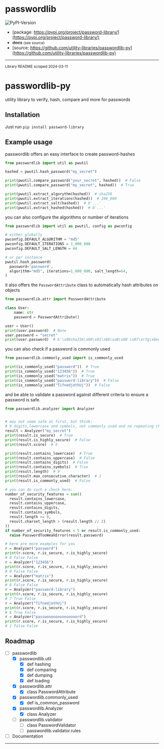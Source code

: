 # passwordlib

<!--
Add a short description here
-->

![PyPI-Version](https://img.shields.io/pypi/v/password-library)

- [package: https://pypi.org/project/password-library/](https://pypi.org/project/password-library/)
- ~~docs~~ <small>(see source)</small>
- [source: https://github.com/utility-libraries/passwordlib-py](https://github.com/utility-libraries/passwordlib-py)

---

<small>Library README scraped 2024-03-11</small>

# passwordlib-py
utility library to verify, hash, compare and more for passwords

## Installation

Just run `pip install password-library`

## Example usage

passwordlib offers an easy interface to create password-hashes
```python
from passwordlib import util as pwutil

hashed = pwutil.hash_password("my_secret")

print(pwutil.compare_password("your_secret", hashed))  # False
print(pwutil.compare_password("my_secret", hashed))  # True

print(pwutil.extract_algorythm(hashed))  # sha256
print(pwutil.extract_iterations(hashed))  # 100_000
print(pwutil.extract_salt(hashed))  # b'...'
print(pwutil.extract_hashed(hashed))  # b'...'
```
you can also configure the algorithms or number of iterations
```python
from passwordlib import util as pwutil, config as pwconfig

# either globally
pwconfig.DEFAULT_ALGORITHM = "md5"
pwconfig.DEFAULT_ITERATIONS = 1_000_000
pwconfig.DEFAULT_SALT_LENGTH = 64

# or per instance
pwutil.hash_password(
  password='password',
  algorithm="md5", iterations=1_000_000, salt_length=64,
)
```
it also offers the `PasswordAttribute` class to automatically hash attributes on objects
```python
from passwordlib.attr import PasswordAttribute

class User:
    name: str
    password = PasswordAttribute()

user = User()
print(user.password)  # None
user.password = "secret"
print(user.password)  # b'\x06sha256\x00\x01\x86\xa0\x00 \x07\xcfg\x0ec\xa6D\xea\xae\x03S\xa1\xfcz\xaew\x02\x8b\xf1\xe5\xaf\x83n&\x87'\xcdRi!\xd9\xe7\x00@qV\xd3\x81\x113:*"\x05\xba\x12Xb\x04\xeb\x08Sn\x08Z\x9f\x89\xa50~\xa0\xb4\xbd.\xc6\x18"\xf9l\xeds\xbc\xc2B\xa7\xef\xa1\x8a\x7f3\xc1u\x17d\xce\xf2\x98+l\x86\xb7\x1c\xb4\xf0\x07t8\xc9'
```
you can also check if a password is commonly used
```python
from passwordlib.commonly_used import is_commonly_used

print(is_commonly_used("password"))  # True
print(is_commonly_used("123456"))  # True
print(is_commonly_used("matrix"))  # True
print(is_commonly_used("password-library"))  # False
print(is_commonly_used("TifnedjothUj"))  # False
```
and be able to validate a password against different criteria
to ensure a password is safe.

```python
from passwordlib.analyzer import Analyzer


# may not seem safe at first, but think:
# 9 digits,lowercase and symbols, not commonly used and no repeating characters
result = Analyzer("my_secret")
print(result.is_secure)  # True
print(result.is_highly_secure)  # False
print(result.score)  # 5

print(result.contains_lowercase)  # True
print(result.contains_uppercase)  # False
print(result.contains_digits)  # False
print(result.contains_symbols)  # True
print(result.length)  # 9
print(result.max_consecutive_character)  # 1
print(result.is_commonly_used)  # False

# you can do such a check here:
number_of_security_features = sum((
  result.contains_lowercase,
  result.contains_uppercase,
  result.contains_digits,
  result.contains_symbols,
  result.length >= 8,
  result.charset_length > (result.length // 2)
))
if number_of_security_features < 5 or result.is_commonly_used:
  raise PasswordTooWeakError(result.password)

# here are more examples for you
r = Analyzer("password")
print(r.score, r.is_secure, r.is_highly_secure)
# 0 False False
r = Analyzer("123456")
print(r.score, r.is_secure, r.is_highly_secure)
# 0 False False
r = Analyzer("matrix")
print(r.score, r.is_secure, r.is_highly_secure)
# 0 False False
r = Analyzer("password-library")
print(r.score, r.is_secure, r.is_highly_secure)
# 7 True False
r = Analyzer("TifnedjothUj")
print(r.score, r.is_secure, r.is_highly_secure)
# 6 True False
r = Analyzer("passwoooooooooooooord")
print(r.score, r.is_secure, r.is_highly_secure)
# 1 False False
```

## Roadmap

- [ ] passwordlib
  - [X] passwordlib.util
    - [X] def hashing
    - [X] def comparing
    - [X] def dumping
    - [X] def loading
  - [X] passwordlib.attr
    - [X] class PasswordAttribute
  - [X] passwordlib.commonly_used
    - [X] def is_common_password
  - [X] passwordlib.Analyzer
    - [X] class Analyzer
  - [ ] passwordlib.validator
    - [ ] class PasswordValidator 
    - [ ] passwordlib.validator.rules
- [ ] Documentation

---
